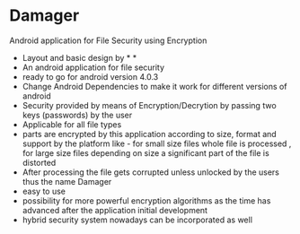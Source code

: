 # Damager
Android application for File Security using Encryption 

* Layout and basic design by * *
* An android application for file security 
* ready to go for android version 4.0.3
* Change Android Dependencies to make it work for different versions of android
* Security provided by means of Encryption/Decrytion by passing two keys (passwords) by the user
* Applicable for all file types
* parts are encrypted by this application according to size, format and support by the platform like - for small size files whole file is processed , for large size files depending on size a significant part of the file is distorted   
* After processing the file gets corrupted unless unlocked by the users thus the name Damager
* easy to use 
* possibility for more powerful encryption algorithms as the time has advanced after the application initial development
* hybrid security system nowadays can be incorporated as well
